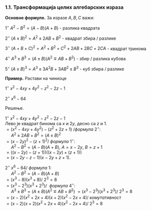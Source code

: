 ### 1.1. **Трансформација целих алгебарских израза**

**Основне формуле.** За изразе $A, B, C$ важи:

$1^{\circ} \ A^2-B^2=(A-B)(A+B)$ - разлика квадрата

$2 ^{\circ} \ (A \pm B)^2=A^2 \pm 2AB + B^2$ - квадрат збира / разлике

$3^{\circ} \ (A+B+C)^2=A^2+B^2+C^2+2AB+2BC+2CA$ - квадрат тринома

$4 ^{\circ} \ A^3 \pm B^3=(A \pm B)(A^2 \mp AB + B^2 )$ - збир / разлика кубова

$5 ^{\circ} \ (A \pm B)^3=A^3 \pm 3A^2B+3AB^2 \pm B^3$ - куб збира / разлике

**Пример.** Растави на чиниоце

$1^{\circ} \ x^2-4xy+4y^2-z^2-2z-1$

$2^{\circ} \ x^6-64$

Решење.

$1^{\circ} \ x^2-4xy+4y^2-z^2-2z-1$<br> 
Лево је квадрат бинома са $x$ и $2y$, десно са $z$ и $1$.
<br>
$=(x^2-4xy+4y^2)-(z^2+2z+1) \ /формула \ 2^{\circ}:$<br>
$\ \ \ \ \ A^2 \pm 2AB + B^2=(A \pm B)^2$<br>
$=(x-2y)^2-(z+1)^2/ \ формула \ 1^{\circ}:$<br>
$\ \ \ \ \ A^2-B^2=(A-B)(A+B), \ A=x-2y, \ B=z+1$<br>
$=((x-2y)-(z+1))((x-2y)+(z+1))$<br>
$=(x-2y-z-1)(x-2y+z+1).$

$2^{\circ} \ x^6-64  / \ формула \ 1:$ <br>
$\  \  \  \  \ A^2-B^2=(A-B)(A+B)$ <br>
$=(x^3-8)(x^3+8)/ \ 2^3=8$ <br>
$=(x^3-2^3)(x^3+2^3)/ \ \ формула \ 4^{\circ}:$ <br>
$\  \  \  \ \ A^3 \pm B^3=(A \pm B)(A^2 \mp AB + B^2 )$
$=(x^3-2^3)(x^3+2^3)/ \ 2^3=8$ <br>
$=(x-2)(x^2+2x+4)(x+2)(x^2-2x+4)/ \ комутативност$ <br>
$=(x-2)(x+2)(x^2+2x+4)(x^2-2x+4)/ \ 2^3=8$ <br>